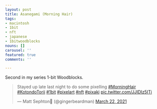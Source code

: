 ```yaml
---
layout: post
title: Asanegami (Morning Hair)
tags:
- macintosh
- 1bit
- nft
- japanese
- 1bitwoodblocks
nouns: []
carousel: ''
featured: true
comments: ''

---
```

Second in my series 1-bit Woodblocks. 

<blockquote class="twitter-tweet"><p lang="en" dir="ltr">Stayed up late last night to do some pixelling <a href="https://twitter.com/hashtag/MorningHair?src=hash&ref_src=twsrc%5Etfw">#MorningHair</a> <a href="https://twitter.com/hashtag/KotondoTorii?src=hash&ref_src=twsrc%5Etfw">#KotondoTorii</a> <a href="https://twitter.com/hashtag/1bit?src=hash&ref_src=twsrc%5Etfw">#1bit</a> <a href="https://twitter.com/hashtag/pixelart?src=hash&ref_src=twsrc%5Etfw">#pixelart</a> <a href="https://twitter.com/hashtag/nft?src=hash&ref_src=twsrc%5Etfw">#nft</a> <a href="https://twitter.com/hashtag/pixaki?src=hash&ref_src=twsrc%5Etfw">#pixaki</a> <a href="https://t.co/JJIDIz5ITi">pic.twitter.com/JJIDIz5ITi</a></p>— Matt Sephton🎴 (@gingerbeardman) <a href="https://twitter.com/gingerbeardman/status/1373959440974643201?ref_src=twsrc%5Etfw">March 22, 2021</a></blockquote> <script async src="https://platform.twitter.com/widgets.js" charset="utf-8"></script>